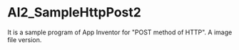 # AI2_SampleHttpPost2
It is a sample program of App Inventor for "POST method of HTTP". A image file version.
